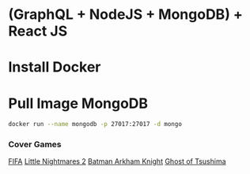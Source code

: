 # (GraphQL + NodeJS + MongoDB) + React JS

# Install Docker

# Pull Image MongoDB

```sh
docker run --name mongodb -p 27017:27017 -d mongo
```

### Cover Games

[FIFA](https://sm.ign.com/ign_br/screenshot/default/eas-fifa22-gen4-se-crop-1080x1350_b3xy.png)
[Little Nightmares 2](https://mir-s3-cdn-cf.behance.net/project_modules/fs/ce190b88698867.5dde36d987d00.jpg)
[Batman Arkham Knight](https://img.hype.games/cdn/b874b2a3-a2cf-45df-941f-c920452a9bb8bak-cover.jpg)
[Ghost of Tsushima](https://image.api.playstation.com/vulcan/ap/rnd/202010/0222/niMUubpU9y1PxNvYmDfb8QFD.png)
